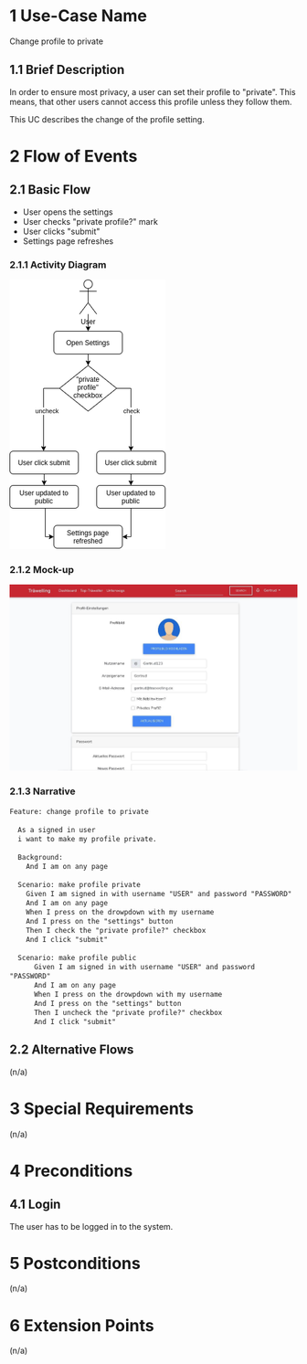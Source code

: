# 1 Use-Case Name
Change profile to private

## 1.1 Brief Description
In order to ensure most privacy, a user can set their profile to "private". 
This means, that other users cannot access this profile unless they follow them. 

This UC describes the change of the profile setting.

# 2 Flow of Events
## 2.1 Basic Flow
- User opens the settings
- User checks "private profile?" mark
- User clicks "submit"
- Settings page refreshes

### 2.1.1 Activity Diagram
![User Searc h Diagram](../images/ChangeProfileToPrivate.png)

### 2.1.2 Mock-up
![Dashboard](../images/settings.jpg)

### 2.1.3 Narrative
```gherkin
Feature: change profile to private

  As a signed in user
  i want to make my profile private.

  Background:
    And I am on any page

  Scenario: make profile private
    Given I am signed in with username "USER" and password "PASSWORD"
    And I am on any page
    When I press on the drowpdown with my username
    And I press on the "settings" button
    Then I check the "private profile?" checkbox
    And I click "submit"

  Scenario: make profile public
      Given I am signed in with username "USER" and password "PASSWORD"
      And I am on any page
      When I press on the drowpdown with my username
      And I press on the "settings" button
      Then I uncheck the "private profile?" checkbox
      And I click "submit"
```

## 2.2 Alternative Flows
(n/a)

# 3 Special Requirements
(n/a)

# 4 Preconditions
## 4.1 Login
The user has to be logged in to the system.

# 5 Postconditions
(n/a)
 
# 6 Extension Points
(n/a)